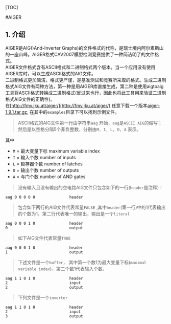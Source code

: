 [TOC]

#AIGER
## 1. 介绍
AIGER是AIG()And-Inverter Graphs)的文件格式的代称，是瑞士境内阿尔卑斯山的一座山峰。AIGER格式CAV2007模型检测竞赛提供了一种简洁明了的文件格式。    
AIGER文件格式含有ASCII格式和二进制格式两个版本。当一个应用没有使用AIGER库时，可以生成ASCII格式的AIG文件。    
二进制格式更加简洁，格式更严谨，是基准测试和竞赛所采取的格式。生成二进制格式AIG文件有两种方法，第一种是用AIGER库直接生成，第二种是使用aigtoaig工具将ASCII格式转换成二进制格式(反过来也行，因此也将此工具用来验证二进制格式AIG文件的正确性)。   
在[http://fmv.jku.at/aiger/](http://fmv.jku.at/aiger/) 任意下载一个版本[aiger-1.9.1.tar.gz](fmv.jku.at/aiger/aiger-1.9.1.tar.gz), 在其中的`examples`目录下可以找到示例文件。      
>ASCII格式的AIG文件第一行由字符串`aag` 开始，`aag`是`ASCII AIG`的缩写；然后是以空格分隔5个非负整数，分别由`M, I, L, O, A` 表示。     
   
其中   
- `M` = 最大变量下标 maximum variable index
- `I` = 输入个数 number of inputs
- `L` = 锁存器个数 number of latches
- `O` = 输出个数 number of outputs
- `A` = 与门个数 number of AND gates
    
> 没有输入且没有输出的空电路AIG文件只包含如下的一行(`header`是注释)：  
```
aag 0 0 0 0 0 				header
```
> 包含如下两行的AIG文件代表常量`FALSE` ,其中`header`(第一行)中的1代表输出的个数为1，第二行代表唯一的输出，输出是一个`literal`
```
aag 0 0 0 1 0				header
0							output
```
> 如下AIG文件代表常量`TRUE`
```
aag 0 0 0 1 0				header
1							output
```
> 下述文件是一个`buffer`， 其中第一个数1为最大变量下标(`maximal variable index`)，第二个数1代表输入个数，
```
aag 1 1 0 1 0				header
2							input
2							output
```
>下列文件是一个`inverter` 
```
aag 1 1 0 1 0				header
2							input
3							output
```




